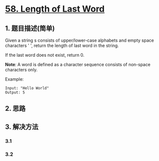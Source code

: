 # [58. Length of Last Word](https://leetcode-cn.com/problems/length-of-last-word/)

## 1. 题目描述(简单)

Given a string s consists of upper/lower-case alphabets and empty space characters ' ', return the length of last word in the string.

If the last word does not exist, return 0.

**Note**: A word is defined as a character sequence consists of non-space characters only.

Example:
```
Input: "Hello World"
Output: 5
```
## 2. 思路

## 3. 解决方法

### 3.1

### 3.2 

